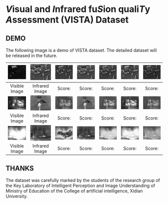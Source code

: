 # ***V***isual and ***I***nfrared fu***S***ion quali***T***y ***A***ssessment (VISTA) Dataset

## DEMO
The following image is a demo of VISTA dataset. The detailed dataset will be released in the future.

|           ![](demo/Vis/2.jpg)            |           ![](demo/Inf/2.jpg)            |           ![](demo/CBF/2.jpg)            |           ![](demo/GTF/2.jpg)            |           ![](demo/NestFuse/2.jpg)            |           ![](demo/CNN/2.jpg)            |           ![](demo/MDLATLRR/2.jpg)            |
| :--------------------------------------: | :--------------------------------------: | :--------------------------------------: | :--------------------------------------: | :-------------------------------------------: | :--------------------------------------: | :-------------------------------------------: |
|              Visible Image               |              Infrared Image              |                  Score:                  |                  Score:                  |                    Score:                     |                  Score:                  |                    Score:                     |
|      ![](demo/Vis/Kaptein_1654.jpg)      |      ![](demo/Inf/Kaptein_1654.jpg)      |      ![](demo/CBF/Kaptein_1654.jpg)      |      ![](demo/GTF/Kaptein_1654.jpg)      |      ![](demo/NestFuse/Kaptein_1654.jpg)      |      ![](demo/CNN/Kaptein_1654.jpg)      |      ![](demo/MDLATLRR/Kaptein_1654.jpg)      |
|              Visible Image               |              Infrared Image              |                  Score:                  |                  Score:                  |                    Score:                     |                  Score:                  |                    Score:                     |
| ![](demo/Vis/soldier_behind_smoke_2.jpg) | ![](demo/Inf/soldier_behind_smoke_2.jpg) | ![](demo/CBF/soldier_behind_smoke_2.jpg) | ![](demo/GTF/soldier_behind_smoke_2.jpg) | ![](demo/NestFuse/soldier_behind_smoke_2.jpg) | ![](demo/CNN/soldier_behind_smoke_2.jpg) | ![](demo/MDLATLRR/soldier_behind_smoke_2.jpg) |
|              Visible Image               |              Infrared Image              |                  Score:                  |                  Score:                  |                    Score:                     |                  Score:                  |                    Score:                     |





## THANKS

The dataset was carefully marked by the students of the research group of the Key Laboratory of Intelligent Perception and Image Understanding of Ministry of Education
of the College of artificial intelligence, Xidian University.
